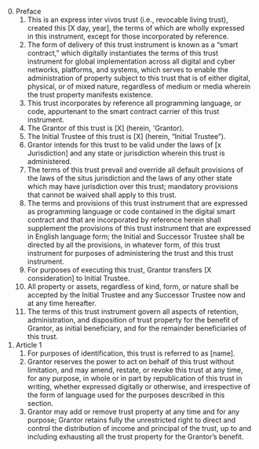 0. Preface 
    1. This is an express inter vivos trust (i.e., revocable living trust), created this [X day, year], the terms of which are wholly expressed in this instrument, except for those incorporated by reference.
    2. The form of delivery of this trust instrument is known as a “smart contract,” which digitally instantiates the terms of this trust instrument for global implementation across all digital and cyber networks, platforms, and systems, which serves to enable the administration of property subject to this trust that is of either digital, physical, or of mixed nature, regardless of medium or media wherein the trust property manifests existence.
    3. This trust incorporates by reference all programming language, or code, appurtenant to the smart contract carrier of this trust instrument.
    4. The Grantor of this trust is [X] (herein, 'Grantor).
    5. The Initial Trustee of this trust is [X] (herein, “Initial Trustee”). 
    6. Grantor intends for this trust to be valid under the laws of [x Jurisdiction] and any state or jurisdiction wherein this trust is administered. 
    7. The terms of this trust prevail and override all default provisions of the laws of the situs jurisdiction and the laws of any other state which may have jurisdiction over this trust; mandatory provisions that cannot be waived shall apply to this trust. 
    8. The terms and provisions of this trust instrument that are expressed as programming language or code contained in the digital smart contract and that are incorporated by reference herein shall supplement the provisions of this trust instrument that are expressed in English language form; the Initial and Successor Trustee shall be directed by all the provisions, in whatever form, of this trust instrument for purposes of administering the trust and this trust instrument. 
    9. For purposes of executing this trust, Grantor transfers [X consideration] to Initial Trustee.  
    10. All property or assets, regardless of kind, form, or nature shall be accepted by the Initial Trustee and any Successor Trustee now and at any time hereafter. 
    11. The terms of this trust instrument govern all aspects of retention, administration, and disposition of trust property for the benefit of Grantor, as initial beneficiary, and for the remainder beneficiaries of this trust.
1. Article 1
    1. For purposes of identification, this trust is referred to as [name]. 
    2. Grantor reserves the power to act on behalf of this trust without limitation, and may amend, restate, or revoke this trust at any time, for any purpose, in whole or in part by republication of this trust in writing, whether expressed digitally or otherwise, and irrespective of the form of language used for the purposes described in this section. 
    3. Grantor may add or remove trust property at any time and for any purpose; Grantor retains fully the unrestricted right to direct and control the distribution of income and principal of the trust, up to and including exhausting all the trust property for the Grantor’s benefit.
